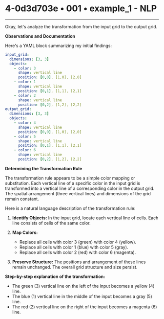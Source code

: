 # 4-0d3d703e • 001 • example_1 - NLP

---
Okay, let's analyze the transformation from the input grid to the output grid.

**Observations and Documentation**

Here's a YAML block summarizing my initial findings:

```yaml
input_grid:
  dimensions: [3, 3]
  objects:
    - color: 3
      shape: vertical line
      position: [0,0], [1,0], [2,0]
    - color: 1
      shape: vertical line
      position: [0,1], [1,1], [2,1]
    - color: 2
      shape: vertical line
      position: [0,2], [1,2], [2,2]
output_grid:
  dimensions: [3, 3]
  objects:
    - color: 4
      shape: vertical line
      position: [0,0], [1,0], [2,0]
    - color: 5
      shape: vertical line
      position: [0,1], [1,1], [2,1]
    - color: 6
      shape: vertical line
      position: [0,2], [1,2], [2,2]

```

**Determining the Transformation Rule**

The transformation rule appears to be a simple color mapping or substitution. Each vertical line of a specific color in the input grid is transformed into a vertical line of a corresponding color in the output grid. The spatial arrangement (three vertical lines) and dimensions of the grid remain constant.

Here is a natural language description of the transformation rule:

1.  **Identify Objects:** In the input grid, locate each vertical line of cells. Each line consists of cells of the same color.

2.  **Map Colors:**
    *   Replace all cells with color 3 (green) with color 4 (yellow).
    *   Replace all cells with color 1 (blue) with color 5 (gray).
    *   Replace all cells with color 2 (red) with color 6 (magenta).

3.  **Preserve Structure:** The positions and arrangement of these lines remain unchanged. The overall grid structure and size persist.

**Step-by-step explanation of the transformation:**

*   The green (3) vertical line on the left of the input becomes a yellow (4) line.
*   The blue (1) vertical line in the middle of the input becomes a gray (5) line.
*   The red (2) vertical line on the right of the input becomes a magenta (6) line.


